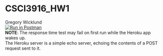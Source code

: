 # CSCI3916_HW1  
Gregory Wicklund  
[![Run in Postman](https://run.pstmn.io/button.svg)](https://app.getpostman.com/run-collection/27228e73453787b40f75)  
**NOTE**: The response time test may fail on first run while the Heroku app wakes up.  
The Heroku server is a simple echo server, echoing the contents of a POST request sent to it.

